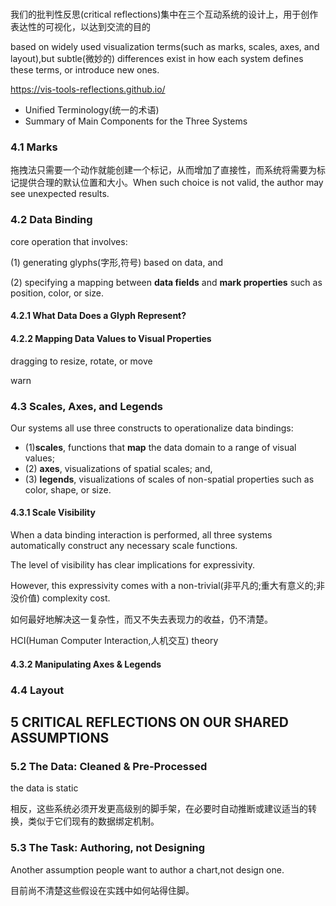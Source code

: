 #

我们的批判性反思(critical reflections)集中在三个互动系统的设计上，用于创作表达性的可视化，以达到交流的目的

based on widely used visualization terms(such as marks, scales, axes, and layout),but subtle(微妙的) differences exist in how each system defines these terms, or introduce new ones.

<https://vis-tools-reflections.github.io/>

- Unified Terminology(统一的术语)
- Summary of Main Components for the Three Systems

### 4.1 Marks

拖拽法只需要一个动作就能创建一个标记，从而增加了直接性，而系统将需要为标记提供合理的默认位置和大小。When such choice is not valid, the author may
see unexpected results.

### 4.2 Data Binding

core operation that involves:

(1) generating glyphs(字形,符号) based on data, and

(2) specifying a mapping between **data fields** and **mark properties** such as position, color, or size.

#### 4.2.1 What Data Does a Glyph Represent?

#### 4.2.2 Mapping Data Values to Visual Properties

dragging to resize, rotate, or move

warn

### 4.3 Scales, Axes, and Legends

Our systems all use three constructs to operationalize data bindings:

- (1)**scales**, functions that **map** the data domain to a range of visual values;
- (2) **axes**, visualizations of spatial scales; and,
- (3) **legends**, visualizations of scales of non-spatial properties such as color, shape, or size.

#### 4.3.1 Scale Visibility

When a data binding interaction is performed, all three systems automatically construct any necessary scale functions.

The level of visibility has clear implications for expressivity.

However, this expressivity comes with a non-trivial(非平凡的;重大有意义的;非没价值) complexity cost.

如何最好地解决这一复杂性，而又不失去表现力的收益，仍不清楚。

HCI(Human Computer Interaction,人机交互) theory

#### 4.3.2 Manipulating Axes & Legends

### 4.4 Layout

## 5 CRITICAL REFLECTIONS ON OUR SHARED ASSUMPTIONS

### 5.2 The Data: Cleaned & Pre-Processed

the data is static

相反，这些系统必须开发更高级别的脚手架，在必要时自动推断或建议适当的转换，类似于它们现有的数据绑定机制。

### 5.3 The Task: Authoring, not Designing

Another assumption people want to author a chart,not design one.

目前尚不清楚这些假设在实践中如何站得住脚。
